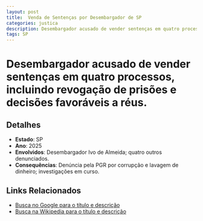 ```yaml
---
layout: post
title:  Venda de Sentenças por Desembargador de SP
categories: justica
description: Desembargador acusado de vender sentenças em quatro processos✧ incluindo revogação de prisões e decisões favoráveis a réus.Desembargador Ivo de Almeida✧ quatro outros denunciados.
tags: SP
---
```


# Desembargador acusado de vender sentenças em quatro processos, incluindo revogação de prisões e decisões favoráveis a réus.

## Detalhes
- **Estado**: SP
- **Ano**: 2025
- **Envolvidos**:
Desembargador Ivo de Almeida; quatro outros denunciados.
- **Consequências**:
Denúncia pela PGR por corrupção e lavagem de dinheiro; investigações em curso.

## Links Relacionados
- [Busca no Google para o título e descrição](https://www.google.com/search?q=Venda%20de%20Senten%C3%A7as%20por%20Desembargador%20de%20SP%20Desembargador%20acusado%20de%20vender%20senten%C3%A7as%20em%20quatro%20processos%2C%20incluindo%20revoga%C3%A7%C3%A3o%20de%20pris%C3%B5es%20e%20decis%C3%B5es%20favor%C3%A1veis%20a%20r%C3%A9us.%20SP)
- [Busca na Wikipedia para o título e descrição](https://en.wikipedia.org/w/index.php?search=Venda%20de%20Senten%C3%A7as%20por%20Desembargador%20de%20SP%20Desembargador%20acusado%20de%20vender%20senten%C3%A7as%20em%20quatro%20processos%2C%20incluindo%20revoga%C3%A7%C3%A3o%20de%20pris%C3%B5es%20e%20decis%C3%B5es%20favor%C3%A1veis%20a%20r%C3%A9us.%20SP)
